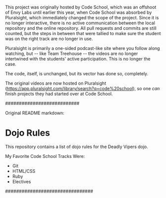 This project was originally hosted by Code School, which was an offshoot of Envy Labs until earlier this year, when Code School was absorbed by Pluralsight, which immediately changed the scope of the project.  Since it is no longer interactive, there is no active communication between the local repository and the online repository.  All pull requests and commits are still counted, but the steps in between that were tallied to make sure the student was on the right track are no longer in use.

Pluralsight is primarily a one-sided podcast-like site where you follow along watching, but -- like Team Treehouse -- the videos are no longer intertwined with the students' active participation.  This is no longer the case.

The code, itself, is unchanged, but its vector has done so, completely.

The original videos are now hosted on Pluralsight (https://app.pluralsight.com/library/search?q=code%20school), so one <i>can</i> finish projects they had started over at Code School.

###########################

Original README markdown:

Dojo Rules
==========

This repository contains a list of dojo rules for the Deadly Vipers dojo.

My Favorite Code School Tracks Were:

* Git
* HTML/CSS
* Ruby
* Electives

################################
